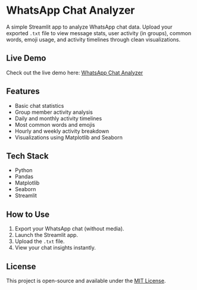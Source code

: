 # WhatsApp Chat Analyzer

A simple Streamlit app to analyze WhatsApp chat data. Upload your exported `.txt` file to view message stats, user activity (in groups), common words, emoji usage, and activity timelines through clean visualizations.

## Live Demo

Check out the live demo here: [WhatsApp Chat Analyzer]([https://your-whatsapp-analyzer.streamlit.app](https://whatsappchatanalyzer-crh7wzpqfxo36r3myw52dj.streamlit.app/))

## Features
- Basic chat statistics
- Group member activity analysis
- Daily and monthly activity timelines
- Most common words and emojis
- Hourly and weekly activity breakdown
- Visualizations using Matplotlib and Seaborn

## Tech Stack
- Python
- Pandas
- Matplotlib
- Seaborn
- Streamlit

## How to Use
1. Export your WhatsApp chat (without media).
2. Launch the Streamlit app.
3. Upload the `.txt` file.
4. View your chat insights instantly.


## License
This project is open-source and available under the [MIT License](LICENSE).
